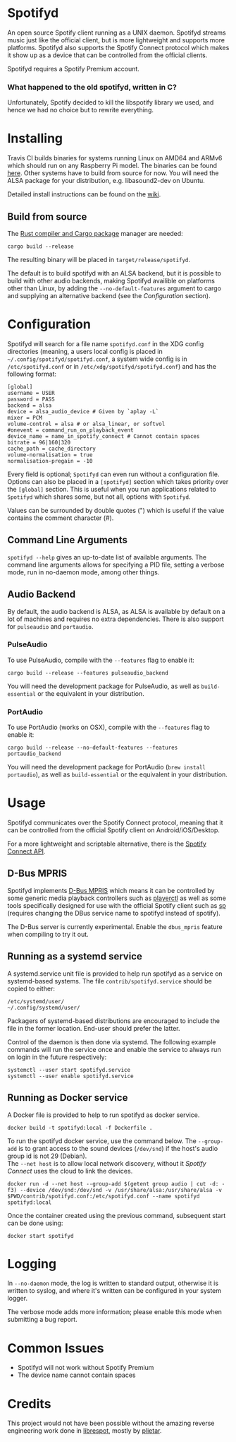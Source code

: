 # Spotifyd
An open source Spotify client running as a UNIX daemon. Spotifyd streams music
just like the official client, but is more lightweight and supports more
platforms. Spotifyd also supports the Spotify Connect protocol which makes it
show up as a device that can be controlled from the official clients.

Spotifyd requires a Spotify Premium account.

### What happened to the old spotifyd, written in C?
Unfortunately, Spotify decided to kill the libspotify library we used, and
hence we had no choice but to rewrite everything.

# Installing
Travis CI builds binaries for systems running Linux on AMD64 and ARMv6 which
should run on any Raspberry Pi model. The binaries can be found
[here](https://github.com/Spotifyd/spotifyd/releases/latest). Other systems
have to build from source for now. You will need the ALSA package for your
distribution, e.g. libasound2-dev on Ubuntu.

Detailed install instructions can be found on the [wiki](https://github.com/Spotifyd/spotifyd/wiki).

## Build from source
The [Rust compiler and Cargo package](https://www.rust-lang.org/en-US/)
 manager are needed:
```
cargo build --release
```
The resulting binary will be placed in `target/release/spotifyd`.

The default is to build spotifyd with an ALSA backend, but it is possible
to build with other audio backends, making Spotifyd availible on platforms
other than Linux, by adding the `--no-default-features` argument to cargo
and supplying an alternative backend (see the _Configuration_ section).

# Configuration
Spotifyd will search for a file name `spotifyd.conf` in the XDG config
directories (meaning, a users local config is placed in
`~/.config/spotifyd/spotifyd.conf`, a system wide config is in
`/etc/spotifyd.conf` or in `/etc/xdg/spotifyd/spotifyd.conf`) and has the following format:
```
[global]
username = USER
password = PASS
backend = alsa
device = alsa_audio_device # Given by `aplay -L`
mixer = PCM
volume-control = alsa # or alsa_linear, or softvol
#onevent = command_run_on_playback_event
device_name = name_in_spotify_connect # Cannot contain spaces
bitrate = 96|160|320
cache_path = cache_directory
volume-normalisation = true
normalisation-pregain = -10
```
Every field is optional; `Spotifyd` can even run without a configuration file.
Options can also be placed in a `[spotifyd]` section which takes priority over
the `[global]` section. This is useful when you run applications related to
`Spotifyd` which shares some, but not all, options with `Spotifyd`.

Values can be surrounded by double quotes (") which is useful if the value contains
the comment character (#).

## Command Line Arguments
`spotifyd --help` gives an up-to-date list of available arguments. The command
line arguments allows for specifying a PID file, setting a verbose mode, run in
no-daemon mode, among other things.

## Audio Backend
By default, the audio backend is ALSA, as ALSA is available by default on a lot
of machines and requires no extra dependencies. There is also support for
`pulseaudio` and `portaudio`. 

### PulseAudio
To use PulseAudio, compile with the `--features` flag to enable
it:
```
cargo build --release --features pulseaudio_backend
```
You will need the development package for PulseAudio, as well
as `build-essential` or the equivalent in your distribution.

### PortAudio
To use PortAudio (works on OSX), compile with the `--features` flag to enable it:
```
cargo build --release --no-default-features --features portaudio_backend
```
You will need the development package for PortAudio (`brew install portaudio`), as well
as `build-essential` or the equivalent in your distribution.


# Usage
Spotifyd communicates over the Spotify Connect protocol, meaning that it can be
controlled from the official Spotify client on Android/iOS/Desktop.

For a more lightweight and scriptable alternative, there is
the [Spotify Connect
API](https://developer.spotify.com/web-api/web-api-connect-endpoint-reference/).

## D-Bus MPRIS
Spotifyd implements [D-Bus
MPRIS](https://specifications.freedesktop.org/mpris-spec/latest/) which means
it can be controlled by some generic media playback controllers such as
[playerctl](https://github.com/acrisci/playerctl/tree/4cf5ba8ad00f47c8db8af0fd20286b050921a6e1)
as well as some tools specifically designed for use with the official Spotify
client such as [sp](https://gist.github.com/wandernauta/6800547) (requires
changing the DBus service name to spotifyd instead of spotify).

The D-Bus server is currently experimental. Enable the `dbus_mpris` feature when
compiling to try it out.

## Running as a systemd service

A systemd.service unit file is provided to help run spotifyd as a service on
systemd-based systems. The file `contrib/spotifyd.service` should be copied to
either:

    /etc/systemd/user/
    ~/.config/systemd/user/

Packagers of systemd-based distributions are encouraged to include the file in
the former location. End-user should prefer the latter.

Control of the daemon is then done via systemd. The following example commands
will run the service once and enable the service to always run on login in the
future respectively:

    systemctl --user start spotifyd.service
    systemctl --user enable spotifyd.service

## Running as Docker service

A Docker file is provided to help to run spotifyd as docker service. 

```
docker build -t spotifyd:local -f Dockerfile .
```

To run the spotifyd docker service, use the command below. 
The `--group-add` is to grant access to the sound devices (`/dev/snd`) if the host's audio group id is not 29 (Debian).  
The `--net host` is to allow local network discovery, without it *Spotify Connect* uses the cloud to link the devices.

```
docker run -d --net host --group-add $(getent group audio | cut -d: -f3) --device /dev/snd:/dev/snd -v /usr/share/alsa:/usr/share/alsa -v $PWD/contrib/spotifyd.conf:/etc/spotifyd.conf --name spotifyd spotifyd:local
```

Once the container created using the previous command, subsequent start can be done using:

```
docker start spotifyd
```

# Logging
In `--no-daemon` mode, the log is written to standard output, otherwise it is
written to syslog, and where it's written can be configured in your system
logger.

The verbose mode adds more information; please enable this mode when submitting
a bug report.

# Common Issues

* Spotifyd will not work without Spotify Premium
* The device name cannot contain spaces

# Credits
This project would not have been possible without the amazing reverse
engineering work done in [librespot](https://github.com/plietar/librespot),
mostly by [plietar](https://github.com/plietar).
